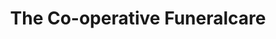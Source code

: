 ---
title: "The Co-operative Funeralcare"
url: /borehamwood/the-co-operative-funeralcare/
shop: Bestattungen
---